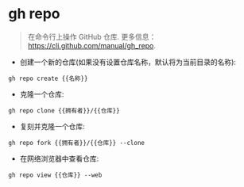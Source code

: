 # gh repo

> 在命令行上操作 GitHub 仓库.
> 更多信息：<https://cli.github.com/manual/gh_repo>.

- 创建一个新的仓库(如果没有设置仓库名称，默认将为当前目录的名称):

`gh repo create {{名称}}`

- 克隆一个仓库:

`gh repo clone {{拥有者}}/{{仓库}}`

- 复刻并克隆一个仓库:

`gh repo fork {{拥有者}}/{{仓库}} --clone`

- 在网络浏览器中查看仓库:

`gh repo view {{仓库}} --web`
